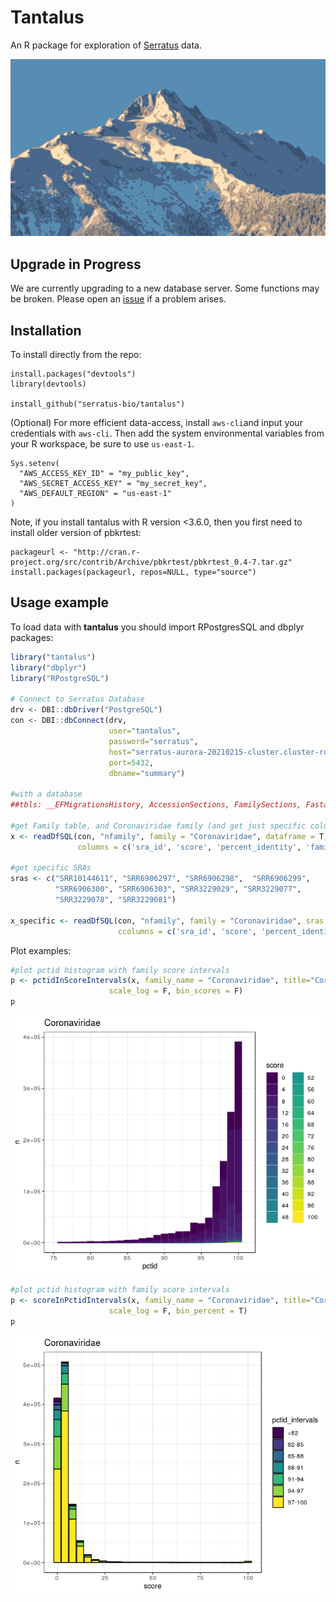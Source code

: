 # Tantalus

An R package for exploration of [Serratus](https://github.com/ababaian/serratus) data.

![Tantalus Mountain in Squamish, BC. Canada](img/tantalus.png)

## Upgrade in Progress

We are currently upgrading to a new database server. Some functions may be broken. Please open an [issue](https://github.com/serratus-bio/tantalus/issues) if a problem arises.

## Installation
To install directly from the repo:

```
install.packages("devtools")
library(devtools)

install_github("serratus-bio/tantalus")
```

(Optional) For more efficient data-access, install `aws-cli`and input your credentials with `aws-cli`. Then add the system environmental variables from your R workspace, be sure to use `us-east-1`.

```
Sys.setenv(
  "AWS_ACCESS_KEY_ID" = "my_public_key",
  "AWS_SECRET_ACCESS_KEY" = "my_secret_key",
  "AWS_DEFAULT_REGION" = "us-east-1"
)
```

Note, if you install tantalus with R version <3.6.0, then you first need to install older version of pbkrtest:

```
packageurl <- "http://cran.r-project.org/src/contrib/Archive/pbkrtest/pbkrtest_0.4-7.tar.gz"
install.packages(packageurl, repos=NULL, type="source")
```

## Usage example

To load data with **tantalus** you should import RPostgresSQL and dbplyr packages:

```R
library("tantalus")
library("dbplyr")
library("RPostgreSQL") 

# Connect to Serratus Database
drv <- DBI::dbDriver("PostgreSQL")
con <- DBI::dbConnect(drv, 
                      user="tantalus", 
                      password="serratus",
                      host="serratus-aurora-20210215-cluster.cluster-ro-ccz9y6yshbls.us-east-1.rds.amazonaws.com", 
                      port=5432, 
                      dbname="summary")

#with a database
##tbls: __EFMigrationsHistory, AccessionSections, FamilySections, FastaSections, Runs

#get Family table, and Coronaviridae family (and get just specific columns)
x <- readDfSQL(con, "nfamily", family = "Coronaviridae", dataframe = T, 
               columns = c('sra_id', 'score', 'percent_identity', 'family_name'))
               
#get specific SRAs
sras <- c("SRR10144611", "SRR6906297", "SRR6906298",  "SRR6906299", 
          "SRR6906300", "SRR6906303", "SRR3229029", "SRR3229077", 
          "SRR3229078", "SRR3229081")

x_specific <- readDfSQL(con, "nfamily", family = "Coronaviridae", sras = sras, dataframe = T, 
                        ccolumns = c('sra_id', 'score', 'percent_identity', 'family_name'))
```

Plot examples:

```R
#plot pctid histogram with family score intervals
p <- pctidInScoreIntervals(x, family_name = "Coronaviridae", title="Coronaviridae",
                      scale_log = F, bin_scores = F)
p
```

![](img/new_img_1.png)

```R
#plot pctid histogram with family score intervals
p <- scoreInPctidIntervals(x, family_name = "Coronaviridae", title="Coronaviridae",
                      scale_log = F, bin_percent = T)
p
```

![](img/new_img_2.png)
